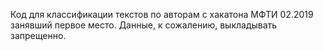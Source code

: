 Код для классификации текстов по авторам с хакатона МФТИ 02.2019 занявший первое место. Данные, к сожалению, выкладывать запрещенно.
